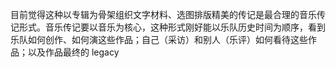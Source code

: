 目前觉得这种以专辑为骨架组织文字材料、选图排版精美的传记是最合理的音乐传记形式。音乐传记要以音乐为核心，这种形式刚好能以乐队历史时间为顺序，看到乐队如何创作、如何演这些作品；自己（采访）和别人（乐评）如何看待这些作品；以及作品最终的 legacy

